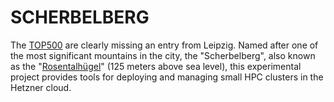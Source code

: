 # SCHERBELBERG

The [TOP500](https://en.wikipedia.org/wiki/TOP500) are clearly missing an entry from Leipzig. Named after one of the most significant mountains in the city, the "Scherbelberg", also known as the "[Rosentalhügel](https://commons.wikimedia.org/wiki/Category:Rosentalh%C3%BCgel_(Leipzig)?uselang=en)" (125 meters above sea level), this experimental project provides tools for deploying and managing small HPC clusters in the Hetzner cloud.
